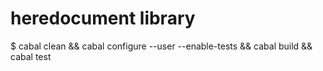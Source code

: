 # heredocument library

  $ cabal clean && cabal configure --user --enable-tests && cabal build && cabal test

